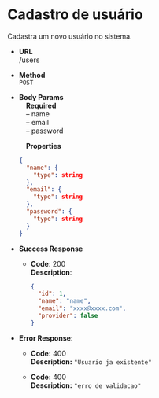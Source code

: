 # Cadastro de usuário

Cadastra um novo usuário no sistema.

- **URL** <br />
  /users

- **Method** <br />
  `POST`

- **Body Params** <br />
  &emsp;**Required** <br />
  &emsp;&ndash; name <br />
  &emsp;&ndash; email <br />
  &emsp;&ndash; password

  &emsp;**Properties**

  ```json
  {
    "name": {
      "type": string
    },
    "email": {
      "type": string
    },
    "password": {
      "type": string
    }
  }
  ```

- **Success Response**

  - **Code**: 200 <br />
    **Description**:
    ```json
    {
      "id": 1,
      "name": "name",
      "email": "xxxx@xxxx.com",
      "provider": false
    }
    ```

- **Error Response:**

  - **Code:** 400 <br />
    **Description:** `"Usuario ja existente"`

  - **Code:** 400 <br />
    **Description:** `"erro de validacao"`
